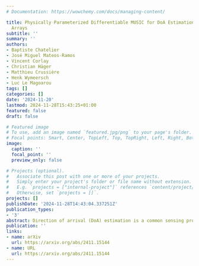 ```yaml
---
# Documentation: https://wowchemy.com/docs/managing-content/

title: Physically Parameterized Differentiable MUSIC for DoA Estimation with Uncalibrated
  Arrays
subtitle: ''
summary: ''
authors:
- Baptiste Chatelier
- José Miguel Mateos-Ramos
- Vincent Corlay
- Christian Häger
- Matthieu Crussière
- Henk Wymeersch
- Luc Le Magoarou
tags: []
categories: []
date: '2024-11-20'
lastmod: 2024-11-28T15:43:25+01:00
featured: false
draft: false

# Featured image
# To use, add an image named `featured.jpg/png` to your page's folder.
# Focal points: Smart, Center, TopLeft, Top, TopRight, Left, Right, BottomLeft, Bottom, BottomRight.
image:
  caption: ''
  focal_point: ''
  preview_only: false

# Projects (optional).
#   Associate this post with one or more of your projects.
#   Simply enter your project's folder or file name without extension.
#   E.g. `projects = ["internal-project"]` references `content/project/deep-learning/index.md`.
#   Otherwise, set `projects = []`.
projects: []
publishDate: '2024-11-28T14:43:04.337251Z'
publication_types:
- '3'
abstract: Direction of arrival (DoA) estimation is a common sensing problem in radar, sonar, audio, and wireless communication systems. It has gained renewed importance with the advent of the integrated sensing and communication paradigm. To fully exploit the potential of such sensing systems, it is crucial to take into account potential hardware impairments that can negatively impact the obtained performance. This study introduces a joint DoA estimation and hardware impairment learning scheme following a model-based approach. Specifically, a differentiable version of the multiple signal classification (MUSIC) algorithm is derived, allowing efficient learning of the considered impairments. The proposed approach supports both supervised and unsupervised learning strategies, showcasing its practical potential. Simulation results indicate that the proposed method successfully learns significant inaccuracies in both antenna locations and complex gains. Additionally, the proposed method outperforms the classical MUSIC algorithm in the DoA estimation task.
publication: ''
links:
- name: arXiv
  url: https://arxiv.org/abs/2411.15144
- name: URL
  url: https://arxiv.org/abs/2411.15144
---
```

